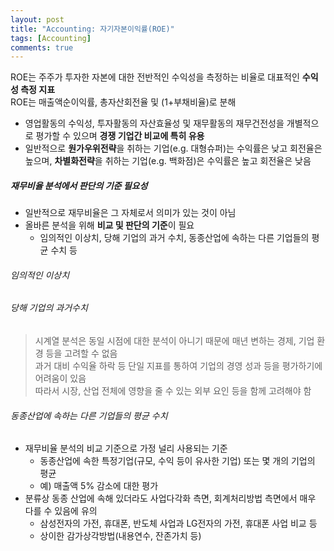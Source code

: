 ```yaml
---
layout: post
title: "Accounting: 자기자본이익률(ROE)"
tags: [Accounting]
comments: true
---
```


ROE는 주주가 투자한 자본에 대한 전반적인 수익성을 측정하는 비율로 대표적인 **수익성 측정 지표**  
ROE는 매출액순이익률, 총자산회전율 및 (1+부채비율)로 분해  
- 영업활동의 수익성, 투자활동의 자산효율성 및 재무활동의 재무건전성을 개별적으로 평가할 수 있으며 **경쟁 기업간 비교에 특히 유용**
- 일반적으로 **원가우위전략**을 취하는 기업(e.g. 대형슈퍼)는 수익률은 낮고 회전율은 높으며, **차별화전략**을 취하는 기업(e.g. 백화점)은 수익률은 높고 회전율은 낮음


##### 재무비율 분석에서 판단의 기준 필요성
- 일반적으로 재무비율은 그 자체로서 의미가 있는 것이 아님
- 올바른 분석을 위해 **비교 및 판단의 기준**이 필요
  - 임의적인 이상치, 당해 기업의 과거 수치, 동종산업에 속하는 다른 기업들의 평균 수치 등

###### 임의적인 이상치

###### 당해 기업의 과거수치

> 시계열 분석은 동일 시점에 대한 분석이 아니기 때문에 매년 변하는 경제, 기업 환경 등을 고려할 수 없음  
> 과거 대비 수익율 하락 등 단일 지표를 통하여 기업의 경영 성과 등을 평가하기에 어려움이 있음  
> 따라서 시장, 산업 전체에 영향을 줄 수 있는 외부 요인 등을 함께 고려해야 함

###### 동종산업에 속하는 다른 기업들의 평균 수치
- 재무비율 분석의 비교 기준으로 가정 널리 사용되는 기준
  - 동종산업에 속한 특정기업(규모, 수익 등이 유사한 기업) 또는 몇 개의 기업의 평균
  - 예) 매출액 5% 감소에 대한 평가
- 분류상 동종 산업에 속해 있더라도 사업다각화 측면, 회계처리방법 측면에서 매우 다를 수 있음에 유의
  - 삼성전자의 가전, 휴대폰, 반도체 사업과 LG전자의 가전, 휴대폰 사업 비교 등
  - 상이한 감가상각방법(내용연수, 잔존가치 등)